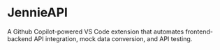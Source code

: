 # JennieAPI
A Github Copilot-powered VS Code extension that automates frontend-backend API integration, mock data conversion, and API testing.
